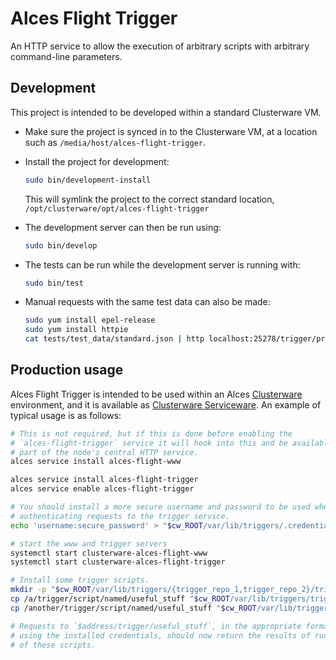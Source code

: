 
# Alces Flight Trigger

An HTTP service to allow the execution of arbitrary scripts with arbitrary command-line parameters.

## Development

This project is intended to be developed within a standard Clusterware VM.

- Make sure the project is synced in to the Clusterware VM, at a location such as `/media/host/alces-flight-trigger`.

- Install the project for development:

  ```bash
  sudo bin/development-install
  ```

  This will symlink the project to the correct standard location, `/opt/clusterware/opt/alces-flight-trigger`

- The development server can then be run using:

  ```bash
  sudo bin/develop
  ```

- The tests can be run while the development server is running with:

  ```bash
  sudo bin/test
  ```

- Manual requests with the same test data can also be made:

  ```bash
  sudo yum install epel-release
  sudo yum install httpie
  cat tests/test_data/standard.json | http localhost:25278/trigger/printer --auth username:password
  ```

## Production usage

Alces Flight Trigger is intended to be used within an Alces [Clusterware](https://github.com/alces-software/clusterware) environment, and it is available as [Clusterware Serviceware](https://github.com/alces-software/clusterware-services). An example of typical usage is as follows:

```bash
# This is not required, but if this is done before enabling the
# `alces-flight-trigger` service it will hook into this and be available as
# part of the node's central HTTP service.
alces service install alces-flight-www

alces service install alces-flight-trigger
alces service enable alces-flight-trigger

# You should install a more secure username and password to be used when
# authenticating requests to the trigger service.
echo 'username:secure_password' > "$cw_ROOT/var/lib/triggers/.credentials"

# start the www and trigger servers
systemctl start clusterware-alces-flight-www
systemctl start clusterware-alces-flight-trigger

# Install some trigger scripts.
mkdir -p "$cw_ROOT/var/lib/triggers/{trigger_repo_1,trigger_repo_2}/triggers"
cp /a/trigger/script/named/useful_stuff "$cw_ROOT/var/lib/triggers/trigger_repo_1/triggers/"
cp /another/trigger/script/named/useful_stuff "$cw_ROOT/var/lib/triggers/trigger_repo_2/triggers/"

# Requests to `$address/trigger/useful_stuff`, in the appropriate format and
# using the installed credentials, should now return the results of running both
# of these scripts.
```
